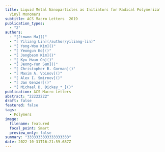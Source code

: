 ```yaml
---
title: Liquid Metal Nanoparticles as Initiators for Radical Polymerization of
  Vinyl Monomers
subtitle: ACS Macro Letters  2019
publication_types:
  - "2"
authors:
  - "[Jinwoo Ma]()"
  - "[ Yiliang Lin](/author/yiliang-lin)"
  - "[ Yong-Woo Kim]()"
  - "[ Yeongun Ko]()"
  - "[ Jongbeom Kim]()"
  - "[ Kyu Hwan Oh]()"
  - "[ Jeong-Yun Sun]()"
  - "[ Christopher B. Gorman]()"
  - "[ Maxim A. Voinov]()"
  - "[ Alex I. Smirnov]()"
  - "[ Jan Genzer]()"
  - "[ Michael D. Dickey_*_]()"
publication: ACS Macro Letters
abstract: "22222222"
draft: false
featured: false
tags:
  - Polymers
image:
  filename: featured
  focal_point: Smart
  preview_only: false
summary: "3333333333333333333"
date: 2022-10-31T16:21:59.687Z
---
```

